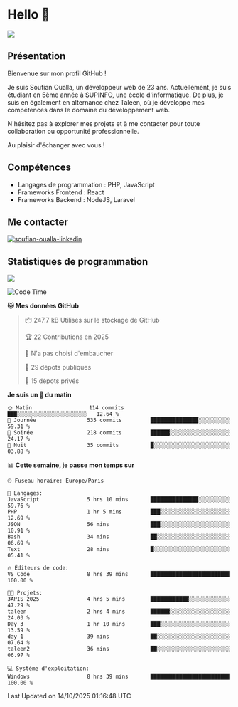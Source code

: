 # Hello 👋

![](https://komarev.com/ghpvc/?username=OSoufian&color=1a1b27)

## Présentation

Bienvenue sur mon profil GitHub !

Je suis Soufian Oualla, un développeur web de 23 ans. Actuellement, je suis étudiant en 5ème année à SUPINFO, une école d'informatique. De plus, je suis en également en alternance chez Taleen, où je développe mes compétences dans le domaine du développement web.

N'hésitez pas à explorer mes projets et à me contacter pour toute collaboration ou opportunité professionnelle.

Au plaisir d'échanger avec vous !

## Compétences

- Langages de programmation : PHP, JavaScript
- Frameworks Frontend : React
- Frameworks Backend : NodeJS, Laravel

## Me contacter

<p>
<a href="https://www.linkedin.com/in/soufian-oualla/" target="_blank"><img align="center" src="https://img.shields.io/badge/-LinkedIn-0077B5?style=for-the-badge&logo=Linkedin&logoColor=white" alt="soufian-oualla-linkedin"/></a>

## Statistiques de programmation

<a href="https://github-readme-stats.vercel.app/api/top-langs/?username=OSoufian&layout=compact">
  <img align="center" src="https://github-readme-stats.vercel.app/api/top-langs/?username=OSoufian&layout=compact"/>
</a>

<br />

<!--START_SECTION:waka-->
![Code Time](http://img.shields.io/badge/Code%20Time-592%20hrs%2014%20mins-blue)

**🐱 Mes données GitHub** 

> 📦 247.7 kB Utilisés sur le stockage de GitHub 
 > 
> 🏆 22 Contributions en 2025
 > 
> 🚫 N'a pas choisi d'embaucher
 > 
> 📜 29 dépots publiques 
 > 
> 🔑 15 dépots privés 
 > 
**Je suis un 🐤 du matin** 

```text
🌞 Matin                  114 commits         ███░░░░░░░░░░░░░░░░░░░░░░   12.64 % 
🌆 Journée                535 commits         ███████████████░░░░░░░░░░   59.31 % 
🌃 Soirée                 218 commits         ██████░░░░░░░░░░░░░░░░░░░   24.17 % 
🌙 Nuit                   35 commits          █░░░░░░░░░░░░░░░░░░░░░░░░   03.88 % 
```


📊 **Cette semaine, je passe mon temps sur** 

```text
🕑︎ Fuseau horaire: Europe/Paris

💬 Langages: 
JavaScript               5 hrs 10 mins       ███████████████░░░░░░░░░░   59.76 % 
PHP                      1 hr 5 mins         ███░░░░░░░░░░░░░░░░░░░░░░   12.69 % 
JSON                     56 mins             ███░░░░░░░░░░░░░░░░░░░░░░   10.91 % 
Bash                     34 mins             ██░░░░░░░░░░░░░░░░░░░░░░░   06.69 % 
Text                     28 mins             █░░░░░░░░░░░░░░░░░░░░░░░░   05.41 % 

🔥 Éditeurs de code: 
VS Code                  8 hrs 39 mins       █████████████████████████   100.00 % 

🐱‍💻 Projets: 
3APIS_2025               4 hrs 5 mins        ████████████░░░░░░░░░░░░░   47.29 % 
taleen                   2 hrs 4 mins        ██████░░░░░░░░░░░░░░░░░░░   24.03 % 
Day 3                    1 hr 10 mins        ███░░░░░░░░░░░░░░░░░░░░░░   13.59 % 
day 1                    39 mins             ██░░░░░░░░░░░░░░░░░░░░░░░   07.64 % 
taleen2                  36 mins             ██░░░░░░░░░░░░░░░░░░░░░░░   06.97 % 

💻 Système d'exploitation: 
Windows                  8 hrs 39 mins       █████████████████████████   100.00 % 
```


 Last Updated on 14/10/2025 01:16:48 UTC
<!--END_SECTION:waka-->
